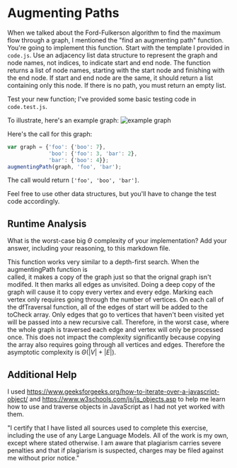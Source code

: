 # Augmenting Paths

When we talked about the Ford-Fulkerson algorithm to find the maximum flow
through a graph, I mentioned the "find an augmenting path" function. You're
going to implement this function. Start with the template I provided in
`code.js`. Use an adjacency list data structure to represent the graph and node
names, not indices, to indicate start and end node. The function returns a list
of node names, starting with the start node and finishing with the end node. If
start and end node are the same, it should return a list containing only this
node. If there is no path, you must return an empty list.

Test your new function; I've provided some basic testing code in `code.test.js`.

To illustrate, here's an example graph:
![example graph](graph.png)

Here's the call for this graph:

```javascript
var graph = {'foo': {'boo': 7},
             'boo': {'foo': 3, 'bar': 2},
             'bar': {'boo': 4}};
augmentingPath(graph, 'foo', 'bar');
```

The call would return `['foo', 'boo', 'bar']`.

Feel free to use other data structures, but you'll have to change the test code
accordingly.

## Runtime Analysis

What is the worst-case big $\Theta$ complexity of your implementation? Add your
answer, including your reasoning, to this markdown file.

This function works very similar to a depth-first search. When the augmentingPath function is  
called, it makes a copy of the graph just so that the orignal graph isn't modifed. It then
marks all edges as unvisited. Doing a deep copy of the graph will cause it to copy every 
vertex and every edge. Marking each vertex only requires going through the number of vertices. 
On each call of the dfTraversal function, all of the edges of start will be added to the 
toCheck array. Only edges that go to vertices that haven't been visited yet will be passed 
into a new recursive call. Therefore, in the worst case, where the whole graph is traversed 
each edge and vertex will only be processed once. This does not impact the complexity 
significantly because copying the array also requires going through all vertices and edges. 
Therefore the asymptotic complexity is $\Theta(|V| + |E|)$. 

## Additional Help

I used https://www.geeksforgeeks.org/how-to-iterate-over-a-javascript-object/ 
and https://www.w3schools.com/js/js_objects.asp to help me learn how to use 
and traverse objects in JavaScript as I had not yet worked with them. 

"I certify that I have listed all sources used to complete this exercise, 
including the use of any Large Language Models. All of the work is my own, 
except where stated otherwise. I am aware that plagiarism carries severe 
penalties and that if plagiarism is suspected, charges may be filed against 
me without prior notice."

